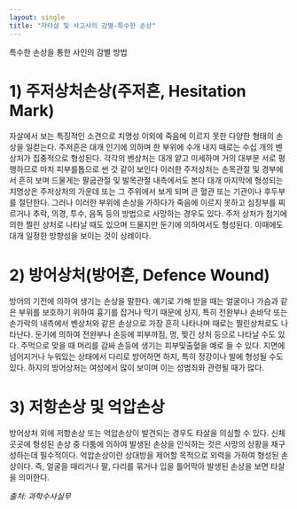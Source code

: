 ```yaml
---
layout: single
title: "자타살 및 사고사의 감별-특수한 손상"
---
```


특수한 손상을 통한 사인의 감별 방법

# 1) 주저상처손상(주저흔, Hesitation Mark)
자살에서 보는 특징적인 소견으로 치명성 이외에 죽음에 이르지 못한 다양한 형태의 손상을 일컫는다. 주저흔은 대개 인기에 의하며 한 부위에 수개 내지 때로는 수십 개의 벤상처가 집중적으로 형성된다. 각각의 벤상처는 대개 얕고 미세하며 거의 대부분 서로 평행하므로 마치 피부를톱으로 썬 것 같이 보인다 이러한 주저상처는 손목관절 및 경부에서 흔히 보며 드물게는 팔굽관절 및 발목관절 내측에서도 본다 대개 마지막에 형성되는 치명상은 주저상처의 가운데 또는 그 주위에서 보게 되며 큰 혈관 또는 기관이나 후두부를 절단한다. 그러나 이러한 부위에 손상을 가하다가 죽음에 이르지 못하고 심장부를 찌르거나 추락, 의경, 투수, 음독 등의 방법으로 사망하는 경우도 있다. 주저 상처가 첨기에 의한 찔린 상처로 나타날 때도 있으며 드물지만 둔기에 의하여서도 형성된다. 이때에도 대개 일정한 방향성을 보이는 것이 상례이다. 

# 2) 방어상처(방어흔, Defence Wound)
방어의 기전에 의하여 생기는 손상을 말한다. 예기로 가해 받을 때는 얼굴이나 가슴과 같은 부위를 보호하기 위하여 흉기를 잡거나 막기 때문에 상지, 특히 전완부나 손바닥 또는 손가락의 내측에서 벤상처와 같은 손상으로 가장 흔히 나타나며 때로는 찔린상처로도 나타난다. 둔기에 의하여 전완부나 손등에 피부까짐, 멍, 찢긴 상처 등으로 나타날 수도 있다. 주먹으로 맞을 때 머리를 감싸 손등에 생기는 피부및출혈을 예로 들 수 있다. 지면에 넘어지거나 누워있는 상태에서 다리로 방어하면 하지, 특히 정강이나 발에 형성될 수도 있다. 하지의 방어상처는 여성에서 많이 보이며 이는 성범죄와 관련될 때가 많다.

# 3) 저항손상 및 억압손상
방어상처 외에 저항손상 또는 억압손상이 발견되는 경우도 타살을 의심할 수 있다. 신체 곳곳에 형성된 손상 중 다툼에 의하여 발생된 손상을 인식하는 것은 사망의 상황을 재구성하는데 필수적이다. 억압손상이란 상대방을 제어할 목적으로 외력을 가하여 형성된 손상이다. 즉, 얼굴을 때리거나 팔, 다리를 묶거나 입을 틀어막아 발생된 손상을 보면 타살을 의미한다. 

*출처: 과학수사실무*
